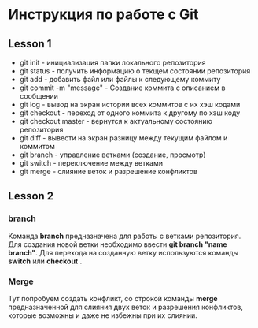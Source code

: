 # Инструкция по работе с Git

## Lesson 1 ##

* git init - инициализация папки локального репозитория 
* git status - получить информацию о текщем состоянии репозитория
* git add - добавить файл или файлы к следующему коммиту 
* git commit -m "message" - Создание коммита с описанием в сообщении
* git log - вывод на экран истории всех коммитов с их хэш кодами
* git checkout - переход от одного коммита к другому по хэш коду
* git checkout master - вернутся к актуальному состоянию репозитория
* git diff - вывести на экран разницу между текущим файлом и коммитом
* git branch - управление ветками (создание, просмотр)
* git switch - переключение между ветками
* git merge - слияние веток и разрешение конфликтов


## Lesson 2 ##


### branch ###
Команда **branch** предназначена для работы с ветками репозитория. Для создания новой ветки необходимо ввести 
**git branch "name branch"**.
Для перехода на созданную ветку используются команды
**switch** или **checkout** . 


### Merge ###
Тут попробуем создать конфликт, со строкой
команды **merge** предназначенной для слияния двух веток и разрешения конфликтов, которые возможны и даже не избежны при их слиянии. 